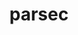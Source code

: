 ---
title: "parsec"
layout: cache
categories: [package, develop-2025-05-25]
meta: {"compilers": ["gcc@11.4.0", "intel-oneapi-compilers@2025.1.0"], "num_specs": 6, "num_specs_by_stack": {"e4s": 3, "e4s-neoverse-v2": 2, "e4s-oneapi": 1, "root": 6}, "oss": ["ubuntu22.04"], "platforms": ["linux"], "stacks": ["e4s", "e4s-neoverse-v2", "e4s-oneapi", "root"], "targets": ["neoverse_v2", "x86_64_v3"], "versions": ["4.0.2411"]}
spec_details: [{"compiler": "gcc@11.4.0", "hash": "5gvrmgcotx2pjxnxyhv6bhelospv3pai", "os": "ubuntu22.04", "platform": "linux", "size": "-", "stacks": ["e4s", "root"], "target": "x86_64_v3", "variants": ["build_system=cmake", "build_type=RelWithDebInfo", "~cuda", "~debug_verbose", "generator=make", "~ipo", "~profile", "+shared"], "versions": ["4.0.2411"]}, {"compiler": "gcc@11.4.0", "hash": "ezdf6f5h2wwfrqn3lwyulazphe5sji2o", "os": "ubuntu22.04", "platform": "linux", "size": "-", "stacks": ["e4s-neoverse-v2", "root"], "target": "neoverse_v2", "variants": ["build_system=cmake", "build_type=RelWithDebInfo", "~cuda", "~debug_verbose", "generator=make", "~ipo", "~profile", "+shared"], "versions": ["4.0.2411"]}, {"compiler": "gcc@11.4.0", "hash": "fvmpa43hcauwfvwau3nq6aphno4jvkzb", "os": "ubuntu22.04", "platform": "linux", "size": "-", "stacks": ["e4s-neoverse-v2", "root"], "target": "neoverse_v2", "variants": ["build_system=cmake", "build_type=RelWithDebInfo", "+cuda", "cuda_arch:=90", "~debug_verbose", "generator=make", "~ipo", "~profile", "+shared"], "versions": ["4.0.2411"]}, {"compiler": "gcc@11.4.0", "hash": "n4kzwl4q27cbur5dtywpld4hhannjxdw", "os": "ubuntu22.04", "platform": "linux", "size": "-", "stacks": ["e4s", "root"], "target": "x86_64_v3", "variants": ["build_system=cmake", "build_type=RelWithDebInfo", "+cuda", "cuda_arch:=80", "~debug_verbose", "generator=make", "~ipo", "~profile", "+shared"], "versions": ["4.0.2411"]}, {"compiler": "intel-oneapi-compilers@2025.1.0", "hash": "t6c6ffgjfcfakaqb5tofj6ymdcdyghzl", "os": "ubuntu22.04", "platform": "linux", "size": "-", "stacks": ["e4s-oneapi", "root"], "target": "x86_64_v3", "variants": ["build_system=cmake", "build_type=RelWithDebInfo", "~cuda", "~debug_verbose", "generator=make", "~ipo", "~profile", "+shared"], "versions": ["4.0.2411"]}, {"compiler": "gcc@11.4.0", "hash": "wv7dcapczpjvyqyjagbnc4cextjt5znd", "os": "ubuntu22.04", "platform": "linux", "size": "-", "stacks": ["e4s", "root"], "target": "x86_64_v3", "variants": ["build_system=cmake", "build_type=RelWithDebInfo", "+cuda", "cuda_arch:=90", "~debug_verbose", "generator=make", "~ipo", "~profile", "+shared"], "versions": ["4.0.2411"]}]
---